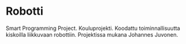 # Robotti
Smart Programming Project. Kouluprojekti. Koodattu toiminnallisuutta kiskoilla liikkuvaan robottiin. 
Projektissa mukana Johannes Juvonen. 

